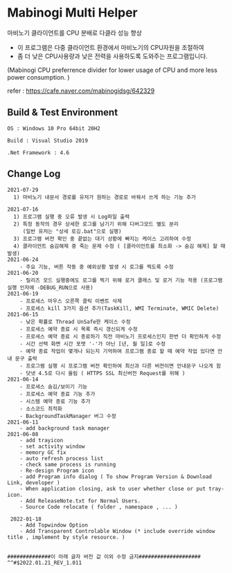 # Mabinogi Multi Helper

마비노기 클라이언트를 CPU 분배로 다클라 성능 향상

- 이 프로그램은 다중 클라이언트 환경에서 마비노기의 CPU자원을 조절하여
- 좀 더 낮은 CPU사용량과 낮은 전력을 사용하도록 도와주는 프로그램입니다.

(Mabinogi CPU preferrence divider for lower usage of CPU and more less power consumption. )


refer : <https://cafe.naver.com/mabinogidsg/642329>

## Build & Test Environment

```Text
OS : Windows 10 Pro 64bit 20H2

Build : Visual Studio 2019

.Net Framework : 4.6
```

## Change Log


```Text
2021-07-29
  1) 마비노기 내문서 경로를 유저가 원하는 경로로 바꿔서 쓰게 하는 기능 추가

2021-07-16
  1) 프로그램 실행 중 오류 발생 시 Log파일 출력
  2) 특정 동작의 경우 상세한 로그를 남기기 위해 디버그모드 별도 분리
     (일반 유저는 "상세 로깅.bat"으로 실행)
  3) 프로그램 버전 확인 중 끝없는 대기 상황에 빠지는 케이스 고려하여 수정
  4) 클라이언트 숨김해제 중 죽는 문제 수정 ( [클라이언트를 최소화 -> 숨김 해제] 할 때 발생)
2021-06-24
    - 주요 기능, 버튼 작동 중 예외상황 발생 시 로그를 찍도록 수정
2021-06-20
    - 릴리즈 모드 실행중에도 로그를 찍기 위해 로거 클래스 및 로거 기능 적용 (프로그램 실행 인자에 -DEBUG_RUN으로 사용)
2021-06-19
    - 프로세스 마우스 오른쪽 클릭 이벤트 삭제
    - 프로세스 kill 3가지 옵션 추가(TaskKill, WMI Terminate, WMIC Delete)
2021-06-15
    - 낮은 확률로 Thread UnSafe한 케이스 수정
    - 프로세스 예약 종료 시 목록 즉시 갱신되게 수정
    - 프로세스 예약 종료 시 종료하기 직전 마비노기 프로세스인지 한번 더 확인하게 수정
    - 시간 선택 화면 시간 포맷 '-'가 아닌 [년, 월 일]로 수정
    - 예약 종료 작업이 몇개나 되는지 기억하여 프로그램 종료 할 때 예약 작업 있다면 안내 문구 출력
    - 프로그램 실행 시 프로그램 버전 확인하여 최신과 다른 버전이면 안내문구 나오게 함
    - 닷넷 4.5로 다시 올림 ( HTTPS SSL 최신버전 Request를 위해 )
2021-06-14
    - 프로세스 숨김/보이기 기능
    - 프로세스 예약 종료 기능 추가
    - 시스템 예약 종료 기능 추가
    - 소스코드 최적화
    - BackgroundTaskManager 버그 수정
2021-06-11
    - add background task manager
2021-06-08
    - add trayicon
    - set activity window
    - memory GC fix
    - auto refresh process list
    - check same process is running
    - Re-design Program icon
    - add Program info dialog ( To show Program Version & Download Link, developer )
    - When application closing, ask to user whether close or put tray-icon.
    - Add ReleaseNote.txt for Normal Users.
    - Source Code relocate ( folder , namespace , ... )
    
 2022-01-18
    - Add Topwindow Option
    - Add Transparent Controlable Window (* include override window title , implement by style resource. )
        
    
##############이 아래 글자 버전 값 이외 수정 금지####################    
^^#$2022.01.21_REV_1.011
    
```
